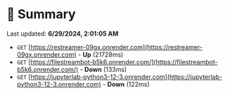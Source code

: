 # 📖 Summary
Last updated: **6/29/2024, 2:01:05 AM**

- `GET` [https://restreamer-09gx.onrender.com](https://restreamer-09gx.onrender.com) - **Up** (21728ms)
- `GET` [https://filestreambot-b5k6.onrender.com/](https://filestreambot-b5k6.onrender.com/) - **Down** (133ms)
- `GET` [https://jupyterlab-python3-12-3.onrender.com](https://jupyterlab-python3-12-3.onrender.com) - **Down** (122ms)
